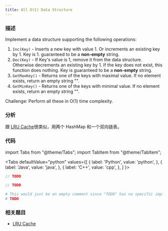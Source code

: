 ```yaml
---
title: All O(1) Data Structure
---
```


### 描述

Implement a data structure supporting the following operations:

1. `Inc(Key)` - Inserts a new key with value 1. Or increments an existing key by 1. Key is 1. guaranteed to be a **non-empty** string.
1. `Dec(Key)` - If Key's value is 1, remove it from the data structure. Otherwise decrements an existing key by 1. If the key does not exist, this function does nothing. Key is guaranteed to be a **non-empty** string.
1. `GetMaxKey()` - Returns one of the keys with maximal value. If no element exists, return an empty string "".
1. `GetMinKey()` - Returns one of the keys with minimal value. If no element exists, return an empty string "".

Challenge: Perform all these in O(1) time complexity.

### 分析

跟 [LRU Cache](lru-cache)很类似，用两个 HashMap 和一个双向链表。

### 代码

import Tabs from "@theme/Tabs";
import TabItem from "@theme/TabItem";

<Tabs
defaultValue="python"
values={[
{ label: 'Python', value: 'python', },
{ label: 'Java', value: 'java', },
{ label: 'C++', value: 'cpp', },
]
}>
<TabItem value="java">

```java
// TODO
```

</TabItem>
<TabItem value="cpp">

```cpp
// TODO
```

</TabItem>

<TabItem value="python">

```python
# This would just be an empty comment since "TODO" has no specific implementation
# TODO
```

</TabItem>
</Tabs>

### 相关题目

- [LRU Cache](lru-cache.md)
